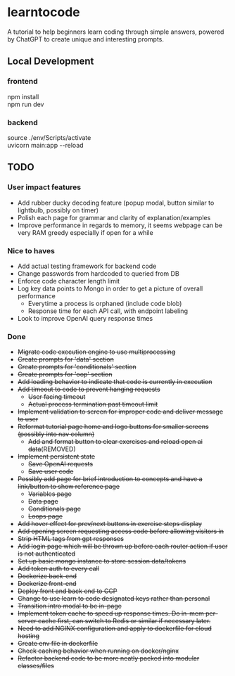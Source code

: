 # learntocode
A tutorial to help beginners learn coding through simple answers, powered by ChatGPT to create unique and interesting prompts.  
  
## Local Development
### frontend 
npm install   
npm run dev  

### backend  
source ./env/Scripts/activate  
uvicorn main:app --reload  

## TODO  
### User impact features  
* Add rubber ducky decoding feature (popup modal, button similar to lightbulb, possibly on timer)
* Polish each page for grammar and clarity of explanation/examples  
* Improve performance in regards to memory, it seems webpage can be very RAM greedy especially if open for a while  
  
### Nice to haves  
* Add actual testing framework for backend code 
* Change passwords from hardcoded to queried from DB  
* Enforce code character length limit  
* Log key data points to Mongo in order to get a picture of overall performance  
    * Everytime a process is orphaned (include code blob)  
    * Response time for each API call, with endpoint labeling  
* Look to improve OpenAI query response times  
  
### Done    
* ~~Migrate code execution engine to use multiprocessing~~  
* ~~Create prompts for 'data' section~~  
* ~~Create prompts for 'conditionals' section~~  
* ~~Create prompts for 'oop' section~~  
* ~~Add loading behavior to indicate that code is currently in execution~~  
* ~~Add timeout to code to prevent hanging requests~~
    * ~~User facing timeout~~
    * ~~Actual process termination past timeout limit~~
* ~~Implement validation to screen for improper code and deliver message to user~~ 
* ~~Reformat tutorial page home and logo buttons for smaller screens (possibly into nav column)~~ 
    * ~~Add and format button to clear exercises and reload open ai data~~(REMOVED)  
* ~~Implement persistent state~~  
    * ~~Save OpenAI requests~~  
    * ~~Save user code~~  
* ~~Possibly add page for brief introduction to concepts and have a link/button to show reference page~~ 
    * ~~Variables page~~  
    * ~~Data page~~  
    * ~~Conditionals page~~  
    * ~~Loops page~~  
* ~~Add hover effect for prev/next buttons in exercise steps display~~    
* ~~Add opening screen requesting access code before allowing visitors in~~  
* ~~Strip HTML tags from gpt responses~~   
* ~~Add login page which will be thrown up before each router action if user is not authenticated~~  
* ~~Set up basic mongo instance to store session data/tokens~~  
* ~~Add token auth to every call~~  
* ~~Dockerize back-end~~  
* ~~Dockerize front-end~~  
* ~~Deploy front and back end to GCP~~   
* ~~Change to use learn to code designated keys rather than personal~~
* ~~Transition intro modal to be in-page~~
* ~~Implement token cache to speed up response times. Do in-mem per-server cache first, can switch to Redis or similar if necessary later.~~  
* ~~Need to add NGINX configuration and apply to dockerfile for cloud hosting~~
* ~~Create env file in dockerfile~~  
* ~~Check caching behavior when running on docker/nginx~~  
* ~~Refactor backend code to be more neatly packed into modular classes/files~~  
